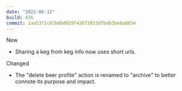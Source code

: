 ```yaml
---
date: "2022-06-12"
build: 426
commit: 1aa5371c87b8bd829f42672033d7bd03be0a8654
---
```


New
- Sharing a keg from keg info now uses short urls.

Changed
- The "delete beer profile" action is renamed to "archive" to better connote its purpose and impact.
